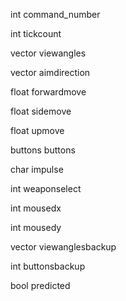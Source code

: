 int command_number

int tickcount

vector viewangles

vector aimdirection

float forwardmove

float sidemove

float upmove

buttons buttons

char impulse

int weaponselect

int mousedx

int mousedy

vector viewanglesbackup

int buttonsbackup

bool predicted
